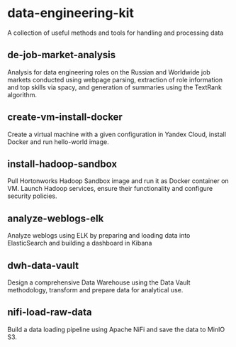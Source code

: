 # data-engineering-kit
A collection of useful methods and tools for handling and processing data

## de-job-market-analysis
Analysis for data engineering roles on the Russian and Worldwide job markets conducted using webpage parsing, extraction of role information and top skills via spacy, and generation of summaries using the TextRank algorithm.

## create-vm-install-docker
Create a virtual machine with a given configuration in Yandex Cloud, install Docker and run hello-world image.

## install-hadoop-sandbox
Pull Hortonworks Hadoop Sandbox image and run it as Docker container on VM. Launch Hadoop services, ensure their functionality and configure security policies. 

## analyze-weblogs-elk
Analyze weblogs using ELK by preparing and loading data into ElasticSearch and building a dashboard in Kibana

## dwh-data-vault
Design a comprehensive Data Warehouse using the Data Vault methodology, transform and prepare data for analytical use.

## nifi-load-raw-data
Build a data loading pipeline using Apache NiFi and save the data to MinIO S3.